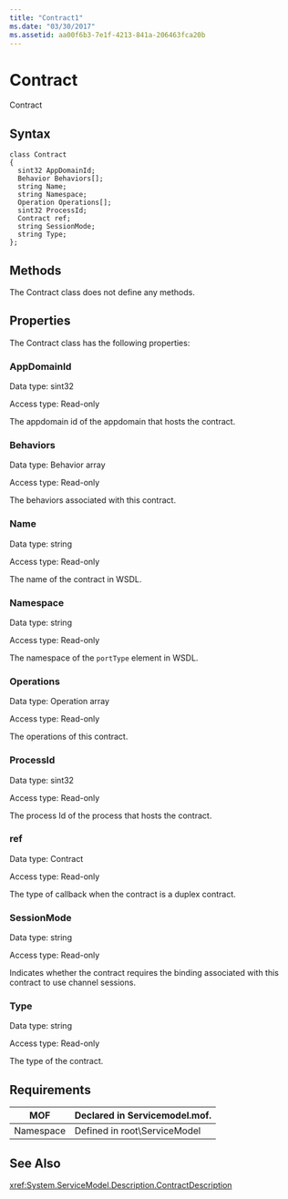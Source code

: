 ```yaml
---
title: "Contract1"
ms.date: "03/30/2017"
ms.assetid: aa00f6b3-7e1f-4213-841a-206463fca20b
---
```

# Contract
Contract  

## Syntax  

```  
class Contract  
{  
  sint32 AppDomainId;  
  Behavior Behaviors[];  
  string Name;  
  string Namespace;  
  Operation Operations[];  
  sint32 ProcessId;  
  Contract ref;  
  string SessionMode;  
  string Type;  
};  
```  

## Methods  
 The Contract class does not define any methods.  

## Properties  
 The Contract class has the following properties:  

### AppDomainId  
 Data type: sint32  

 Access type: Read-only  

 The appdomain id of the appdomain that hosts the contract.  

### Behaviors  
 Data type: Behavior array  

 Access type: Read-only  

 The behaviors associated with this contract.  

### Name  
 Data type: string  

 Access type: Read-only  

 The name of the contract in WSDL.  

### Namespace  
 Data type: string  

 Access type: Read-only  

 The namespace of the `portType` element in WSDL.  

### Operations  
 Data type: Operation array  

 Access type: Read-only  

 The operations of this contract.  

### ProcessId  
 Data type: sint32  

 Access type: Read-only  

 The process Id of the process that hosts the contract.  

### ref  
 Data type: Contract  

 Access type: Read-only  

 The type of callback when the contract is a duplex contract.  

### SessionMode  
 Data type: string  

 Access type: Read-only  

 Indicates whether the contract requires the binding associated with this contract to use channel sessions.  

### Type  
 Data type: string  

 Access type: Read-only  

 The type of the contract.  

## Requirements  


|MOF|Declared in Servicemodel.mof.|  
|---------|-----------------------------------|  
|Namespace|Defined in root\ServiceModel|  

## See Also  
 <xref:System.ServiceModel.Description.ContractDescription>
